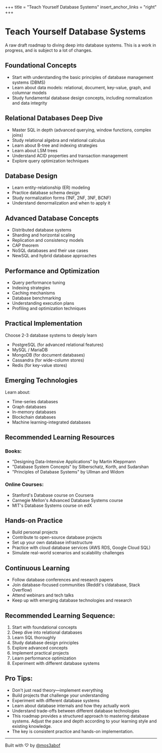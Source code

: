 +++
title = "Teach Yourself Database Systems"
insert_anchor_links = "right"
+++

# Teach Yourself Database Systems

A raw draft roadmap to diving deep into database systems. This is a work in progress, and is subject to a lot of
changes.

## Foundational Concepts

- Start with understanding the basic principles of database management systems (DBMS)
- Learn about data models: relational, document, key-value, graph, and columnar models
- Study fundamental database design concepts, including normalization and data integrity

## Relational Databases Deep Dive

- Master SQL in depth (advanced querying, window functions, complex joins)
- Study relational algebra and relational calculus
- Learn about B-tree and indexing strategies
- Learn about LSM trees
- Understand ACID properties and transaction management
- Explore query optimization techniques

## Database Design

- Learn entity-relationship (ER) modeling
- Practice database schema design
- Study normalization forms (1NF, 2NF, 3NF, BCNF)
- Understand denormalization and when to apply it

## Advanced Database Concepts

- Distributed database systems
- Sharding and horizontal scaling
- Replication and consistency models
- CAP theorem
- NoSQL databases and their use cases
- NewSQL and hybrid database approaches

## Performance and Optimization

- Query performance tuning
- Indexing strategies
- Caching mechanisms
- Database benchmarking
- Understanding execution plans
- Profiling and optimization techniques

## Practical Implementation

Choose 2-3 database systems to deeply learn

- PostgreSQL (for advanced relational features)
- MySQL / MariaDB
- MongoDB (for document databases)
- Cassandra (for wide-column stores)
- Redis (for key-value stores)

## Emerging Technologies

Learn about:

- Time-series databases
- Graph databases
- In-memory databases
- Blockchain databases
- Machine learning-integrated databases

## Recommended Learning Resources

### Books:

- "Designing Data-Intensive Applications" by Martin Kleppmann
- "Database System Concepts" by Silberschatz, Korth, and Sudarshan
- "Principles of Database Systems" by Ullman and Widom

### Online Courses:

- Stanford's Database course on Coursera
- Carnegie Mellon's Advanced Database Systems course
- MIT's Database Systems course on edX

## Hands-on Practice

- Build personal projects
- Contribute to open-source database projects
- Set up your own database infrastructure
- Practice with cloud database services (AWS RDS, Google Cloud SQL)
- Simulate real-world scenarios and scalability challenges

## Continuous Learning

- Follow database conferences and research papers
- Join database-focused communities (Reddit's r/database, Stack Overflow)
- Attend webinars and tech talks
- Keep up with emerging database technologies and research

## Recommended Learning Sequence:

1. Start with foundational concepts
2. Deep dive into relational databases
3. Learn SQL thoroughly
4. Study database design principles
5. Explore advanced concepts
6. Implement practical projects
7. Learn performance optimization
8. Experiment with different database systems

## Pro Tips:

- Don't just read theory—implement everything
- Build projects that challenge your understanding
- Experiment with different database systems
- Learn about database internals and how they actually work
- Understand trade-offs between different database technologies
- This roadmap provides a structured approach to mastering database systems. Adjust the pace and depth according to your
learning style and existing knowledge.
- The key is consistent practice and hands-on implementation.

---

Built with ♡ by [@mos3abof](https://mosab.co.uk)
